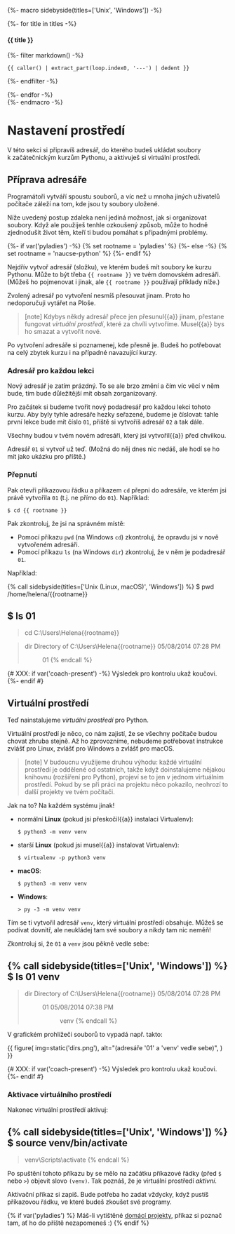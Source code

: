 {%- macro sidebyside(titles=['Unix', 'Windows']) -%}
    <div class="row side-by-side-commands">
        {%- for title in titles -%}
            <div class="col">
                <h4>{{ title }}</h4>
{%- filter markdown() -%}
```{%- if title.lower().startswith('win') -%}dosvenv{%- else -%}console{%- endif -%}
{{ caller() | extract_part(loop.index0, '---') | dedent }}
```
{%- endfilter -%}
            </div>
        {%- endfor -%}
    </div>
{%- endmacro -%}

# Nastavení prostředí

V této sekci si připravíš adresář, do kterého budeš ukládat soubory
k začátečnickým kurzům Pythonu, a aktivuješ si virtuální prostředí.

## Příprava adresáře

Programátoři vytváří spoustu souborů, a víc než u mnoha jiných uživatelů
počítače záleží na tom, kde jsou ty soubory uložené.

Níže uvedený postup zdaleka není jediná možnost, jak si organizovat soubory.
Když ale použiješ tenhle ozkoušený způsob,
může to hodně zjednodušit život těm, kteří ti budou pomáhat
s případnými problémy.

{%- if var('pyladies') -%}
{% set rootname = 'pyladies' %}
{%- else -%}
{% set rootname = 'naucse-python' %}
{%- endif %}

Nejdřív vytvoř adresář (složku), ve kterém budeš mít soubory ke kurzu Pythonu.
Může to být třeba `{{ rootname }}` ve tvém domovském adresáři.
(Můžeš ho pojmenovat i jinak, ale `{{ rootname }}` používají příklady níže.)

Zvolený adresář po vytvoření nesmíš přesouvat jinam.
Proto ho nedoporučuji vytářet na Ploše.

> [note]
> Kdybys někdy adresář přece jen přesunul{{a}} jinam,
> přestane fungovat *virtuální prostředí*, které za chvíli vytvoříme.
> Musel{{a}} bys ho smazat a vytvořit nové.

Po vytvoření adresáře si poznamenej, kde přesně je.
Budeš ho potřebovat na celý zbytek kurzu i na případné navazující kurzy.


### Adresář pro každou lekci

Nový adresář je zatím prázdný.
To se ale brzo změní a čím víc věcí v něm bude, tím bude důležitější
mít obsah zorganizovaný.

Pro začátek si budeme tvořit nový podadresář pro každou lekci tohoto kurzu.
Aby byly tyhle adresáře hezky seřazené, budeme je číslovat:
tahle první lekce bude mít číslo `01`,
příště si vytvoříš adresář `02` a tak dále.

Všechny budou v tvém novém adresáři, který jsi vytvořil{{a}} před chvilkou.

Adresář `01` si vytvoř už teď.
(Možná do něj dnes nic nedáš, ale hodí se ho mít jako ukázku pro příště.)


### Přepnutí

Pak otevři příkazovou řádku a příkazem `cd` přepni do adresáře,
ve kterém jsi právě vytvořila `01` (t.j. ne přímo do `01`).
Například:

```console
$ cd {{ rootname }}
```

Pak zkontroluj, že jsi na správném místě:
* Pomocí příkazu `pwd` (na Windows `cd`) zkontroluj,
  že opravdu jsi v nově vytvořeném adresáři.
* Pomocí příkazu `ls` (na Windows `dir`) zkontroluj,
  že v něm je podadresář `01`.

Například:

{% call sidebyside(titles=['Unix (Linux, macOS)', 'Windows']) %}
$ pwd
/home/helena/{{rootname}}

$ ls
01
---
> cd
C:\Users\Helena\{{rootname}}

> dir
 Directory of C:\Users\Helena\{{rootname}}
05/08/2014 07:28 PM <DIR>  01
{% endcall %}

{# XXX: if var('coach-present') -%}
Výsledek pro kontrolu ukaž koučovi.
{%- endif #}


## Virtuální prostředí

Teď nainstalujeme *virtuální prostředí* pro Python.

Virtuální prostředí je něco, co nám zajistí, že se všechny počítače budou
chovat zhruba stejně.
Až ho zprovozníme, nebudeme potřebovat instrukce zvlášť pro Linux,
zvlášť pro Windows a zvlášť pro macOS.

> [note]
> V budoucnu využijeme druhou výhodu: každé virtuální prostředí je oddělené od
> ostatních, takže když doinstalujeme nějakou knihovnu (rozšíření pro Python),
> projeví se to jen v jednom virtuálním prostředí.
> Pokud by se při práci na projektu něco pokazilo, neohrozí to další projekty
> ve tvém počítači.

Jak na to?
Na každém systému jinak!

* normální **Linux** (pokud jsi přeskočil{{a}} instalaci Virtualenv):

   ```console
   $ python3 -m venv venv
   ```

* starší **Linux** (pokud jsi musel{{a}} instalovat Virtualenv):

   ```console
   $ virtualenv -p python3 venv
   ```

* **macOS**:

   ```console
   $ python3 -m venv venv
   ```

* **Windows**:

   ```doscon
   > py -3 -m venv venv
   ```

Tím se ti vytvořil adresář `venv`, který virtuální prostředí obsahuje.
Můžeš se podívat dovnitř, ale neukládej tam své soubory a nikdy tam nic neměň!

Zkontroluj si, že `01` a `venv` jsou pěkně vedle sebe:

{% call sidebyside(titles=['Unix', 'Windows']) %}
$ ls
01
venv
---
> dir
 Directory of C:\Users\Helena\{{rootname}}
05/08/2014 07:28 PM <DIR>  01
05/08/2014 07:38 PM <DIR>  venv
{% endcall %}

V grafickém prohlížeči souborů to vypadá např. takto:

{{ figure(
    img=static('dirs.png'),
    alt="(adresáře '01' a 'venv' vedle sebe)",
) }}

{# XXX: if var('coach-present') -%}
Výsledek pro kontrolu ukaž koučovi.
{%- endif #}


### Aktivace virtuálního prostředí

Nakonec virtuální prostředí aktivuj:

{% call sidebyside(titles=['Unix', 'Windows']) %}
$ source venv/bin/activate
---
> venv\Scripts\activate
{% endcall %}

Po spuštění tohoto příkazu by se mělo na začátku příkazové řádky
(před `$` nebo `>`) objevit slovo `(venv)`.
Tak poznáš, že je virtuální prostředí *aktivní*.

Aktivační příkaz si zapiš.
Bude potřeba ho zadat vždycky, když pustíš příkazovou řádku,
ve které budeš zkoušet své programy.

{% if var('pyladies') %}
Máš-li vytištěné <a href="http://pyladies.cz/v1/s001-install/handout/handout.pdf">domácí projekty</a>,
příkaz si poznač tam, ať ho do příště nezapomeneš :)
{% endif %}
